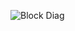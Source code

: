![Block Diag](https://user-images.githubusercontent.com/94435852/145760311-fe03209d-5c62-4bc4-be4a-2261bb36c07c.PNG)

